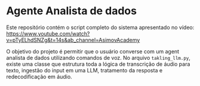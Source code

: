 # Agente Analista de dados

Este repositório contém o script completo do sistema apresentado no vídeo:
https://www.youtube.com/watch?v=pTyELhdSNZg&t=14s&ab_channel=AsimovAcademy

O objetivo do projeto é permitir que o usuário converse com um agent analista de dados utilizando comandos de voz. No arquivo `takling_llm.py`, existe uma classe que estrutura toda a lógica de transcrição de áudio para texto, ingestão do input em uma LLM, tratamento da resposta e redecodificação em áudio.